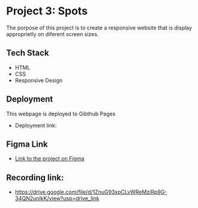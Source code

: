 # Project 3: Spots

The porpose of this project is to create a responsive website that is display approprietly on diferent screen sizes.
## Tech Stack
- HTML
- CSS
- Responsive Design
## Deployment
This webpage is deployed to Gibthub Pages
- Deployment link:


## Figma Link  

- [Link to the project on Figma](https://www.figma.com/file/BBNm2bC3lj8QQMHlnqRsga/Sprint-3-Project-%E2%80%94-Spots?type=design&node-id=2%3A60&mode=design&t=afgNFybdorZO6cQo-1)
  
## Recording link:
- https://drive.google.com/file/d/1ZnuG93xpCLvWReMziRp9G-34QN2unIkK/view?usp=drive_link
